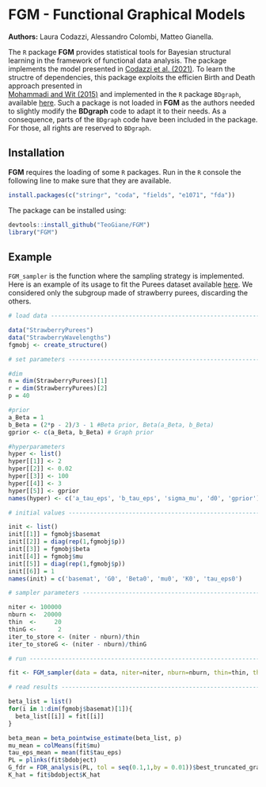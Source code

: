 # FGM - Functional Graphical Models
**Authors:** Laura Codazzi, Alessandro Colombi, Matteo Gianella.

The `R` package **FGM** provides statistical tools for Bayesian structural learning in the framework of functional data analysis. The package implements the model presented in
[Codazzi et al. (2021)](https://arxiv.org/abs/2103.11666). To learn the structre of dependencies, this package exploits the efficien Birth and Death approach presented in  
[Mohammadi and Wit (2015)](https://projecteuclid.org/journals/bayesian-analysis/volume-10/issue-1/Bayesian-Structure-Learning-in-Sparse-Gaussian-Graphical-Models/10.1214/14-BA889.full)
and implemented in the `R` package `BDgraph`, available [here](https://github.com/cran/BDgraph). Such a package is not loaded in **FGM** as the authors needed to slightly modify
the **BDgraph** code to adapt it to their needs. As a consequence, parts of the `BDgraph` code have been included in the package. For those, all rights are reserved to `BDgraph`.

## Installation
**FGM** requires the loading of some `R` packages. Run in the `R` console the following line to make sure that they are available.
```R
install.packages(c("stringr", "coda", "fields", "e1071", "fda"))
```
The package can be installed using:
```R
devtools::install_github("TeoGiane/FGM")
library("FGM")
```

## Example
`FGM_sampler` is the function where the sampling strategy is implemented. Here is an example of its usage to fit the Purees dataset available [here](https://data.mendeley.com/datasets/frrv2yd9rg/1).
We considered only the subgroup made of strawberry purees, discarding the others.
```R
# load data ---------------------------------------------------------------

data("StrawberryPurees")
data("StrawberryWavelengths")
fgmobj <- create_structure()

# set parameters ----------------------------------------------------------

#dim
n = dim(StrawberryPurees)[1]
r = dim(StrawberryPurees)[2]
p = 40

#prior
a_Beta = 1
b_Beta = (2*p - 2)/3 - 1 #Beta prior, Beta(a_Beta, b_Beta)
gprior <- c(a_Beta, b_Beta) # Graph prior

#hyperparameters
hyper <- list()
hyper[[1]] <- 2
hyper[[2]] <- 0.02
hyper[[3]] <- 100
hyper[[4]] <- 3
hyper[[5]] <- gprior
names(hyper) <- c('a_tau_eps', 'b_tau_eps', 'sigma_mu', 'd0', 'gprior')

# initial values ----------------------------------------------------------

init <- list()
init[[1]] = fgmobj$basemat
init[[2]] = diag(rep(1,fgmobj$p))
init[[3]] = fgmobj$beta
init[[4]] = fgmobj$mu
init[[5]] = diag(rep(1,fgmobj$p))
init[[6]] = 1
names(init) = c('basemat', 'G0', 'Beta0', 'mu0', 'K0', 'tau_eps0')

# sampler parameters ------------------------------------------------------

niter <- 100000
nburn <-  20000
thin  <-     20
thinG <-      2
iter_to_store <- (niter - nburn)/thin
iter_to_storeG <- (niter - nburn)/thinG

# run ---------------------------------------------------------------------

fit <- FGM_sampler(data = data, niter=niter, nburn=nburn, thin=thin, thinG=thinG, init=init, hyper=hyper)

# read results ------------------------------------------------------------

beta_list = list()
for(i in 1:dim(fgmobj$basemat)[1]){
  beta_list[[i]] = fit[[i]]
}

beta_mean = beta_pointwise_estimate(beta_list, p)
mu_mean = colMeans(fit$mu)
tau_eps_mean = mean(fit$tau_eps)
PL = plinks(fit$bdobject)
G_fdr = FDR_analysis(PL, tol = seq(0.1,1,by = 0.01))$best_truncated_graph
K_hat = fit$bdobject$K_hat

```
